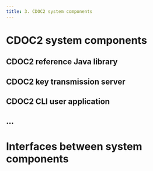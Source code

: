 ```yaml
---
title: 3. CDOC2 system components
---
```


# CDOC2 system components

## CDOC2 reference Java library

## CDOC2 key transmission server

## CDOC2 CLI user application

## ...

# Interfaces between system components
